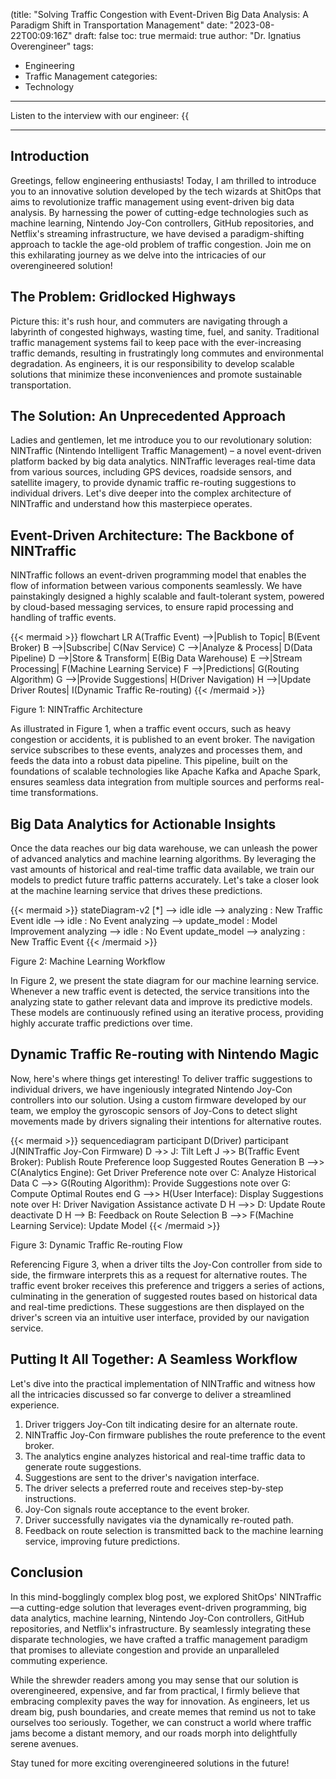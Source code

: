 (title: "Solving Traffic Congestion with Event-Driven Big Data Analysis: A Paradigm Shift in Transportation Management"
date: "2023-08-22T00:09:16Z"
draft: false
toc: true
mermaid: true
author: "Dr. Ignatius Overengineer"
tags:
  - Engineering
  - Traffic Management
categories:
  - Technology
---

Listen to the interview with our engineer: {{<audio src="https://s3.chaops.de/shitops/podcasts/2023-08-22-00-09-41.mp3" class="audio">}}

---

## Introduction

Greetings, fellow engineering enthusiasts! Today, I am thrilled to introduce you to an innovative solution developed by the tech wizards at ShitOps that aims to revolutionize traffic management using event-driven big data analysis. By harnessing the power of cutting-edge technologies such as machine learning, Nintendo Joy-Con controllers, GitHub repositories, and Netflix's streaming infrastructure, we have devised a paradigm-shifting approach to tackle the age-old problem of traffic congestion. Join me on this exhilarating journey as we delve into the intricacies of our overengineered solution!

## The Problem: Gridlocked Highways

Picture this: it's rush hour, and commuters are navigating through a labyrinth of congested highways, wasting time, fuel, and sanity. Traditional traffic management systems fail to keep pace with the ever-increasing traffic demands, resulting in frustratingly long commutes and environmental degradation. As engineers, it is our responsibility to develop scalable solutions that minimize these inconveniences and promote sustainable transportation.

## The Solution: An Unprecedented Approach

Ladies and gentlemen, let me introduce you to our revolutionary solution: NINTraffic (Nintendo Intelligent Traffic Management) – a novel event-driven platform backed by big data analytics. NINTraffic leverages real-time data from various sources, including GPS devices, roadside sensors, and satellite imagery, to provide dynamic traffic re-routing suggestions to individual drivers. Let's dive deeper into the complex architecture of NINTraffic and understand how this masterpiece operates.

## Event-Driven Architecture: The Backbone of NINTraffic

NINTraffic follows an event-driven programming model that enables the flow of information between various components seamlessly. We have painstakingly designed a highly scalable and fault-tolerant system, powered by cloud-based messaging services, to ensure rapid processing and handling of traffic events.

{{< mermaid >}}
flowchart LR
    A(Traffic Event) -->|Publish to Topic| B(Event Broker)
    B -->|Subscribe| C(Nav Service)
    C -->|Analyze & Process| D(Data Pipeline)
    D -->|Store & Transform| E(Big Data Warehouse)
    E -->|Stream Processing| F(Machine Learning Service)
    F -->|Predictions| G(Routing Algorithm)
    G -->|Provide Suggestions| H(Driver Navigation)
    H -->|Update Driver Routes| I(Dynamic Traffic Re-routing)
{{< /mermaid >}}

Figure 1: NINTraffic Architecture

As illustrated in Figure 1, when a traffic event occurs, such as heavy congestion or accidents, it is published to an event broker. The navigation service subscribes to these events, analyzes and processes them, and feeds the data into a robust data pipeline. This pipeline, built on the foundations of scalable technologies like Apache Kafka and Apache Spark, ensures seamless data integration from multiple sources and performs real-time transformations.

## Big Data Analytics for Actionable Insights

Once the data reaches our big data warehouse, we can unleash the power of advanced analytics and machine learning algorithms. By leveraging the vast amounts of historical and real-time traffic data available, we train our models to predict future traffic patterns accurately. Let's take a closer look at the machine learning service that drives these predictions.

{{< mermaid >}}
stateDiagram-v2
    [*] --> idle
    idle --> analyzing : New Traffic Event
    idle --> idle : No Event
    analyzing --> update_model : Model Improvement
    analyzing --> idle : No Event
    update_model --> analyzing : New Traffic Event
{{< /mermaid >}}

Figure 2: Machine Learning Workflow

In Figure 2, we present the state diagram for our machine learning service. Whenever a new traffic event is detected, the service transitions into the analyzing state to gather relevant data and improve its predictive models. These models are continuously refined using an iterative process, providing highly accurate traffic predictions over time.

## Dynamic Traffic Re-routing with Nintendo Magic

Now, here's where things get interesting! To deliver traffic suggestions to individual drivers, we have ingeniously integrated Nintendo Joy-Con controllers into our solution. Using a custom firmware developed by our team, we employ the gyroscopic sensors of Joy-Cons to detect slight movements made by drivers signaling their intentions for alternative routes.

{{< mermaid >}}
sequencediagram
    participant D(Driver)
    participant J(NINTraffic Joy-Con Firmware)
    D ->> J: Tilt Left
    J ->> B(Traffic Event Broker): Publish Route Preference
    loop Suggested Routes Generation
        B -->> C(Analytics Engine): Get Driver Preference
        note over C: Analyze Historical Data
        C -->> G(Routing Algorithm): Provide Suggestions
        note over G: Compute Optimal Routes
    end
    G -->> H(User Interface): Display Suggestions
    note over H: Driver Navigation Assistance
    activate D
    H -->> D: Update Route
    deactivate D
    H --> B: Feedback on Route Selection
    B -->> F(Machine Learning Service): Update Model
{{< /mermaid >}}

Figure 3: Dynamic Traffic Re-routing Flow

Referencing Figure 3, when a driver tilts the Joy-Con controller from side to side, the firmware interprets this as a request for alternative routes. The traffic event broker receives this preference and triggers a series of actions, culminating in the generation of suggested routes based on historical data and real-time predictions. These suggestions are then displayed on the driver's screen via an intuitive user interface, provided by our navigation service.

## Putting It All Together: A Seamless Workflow

Let's dive into the practical implementation of NINTraffic and witness how all the intricacies discussed so far converge to deliver a streamlined experience.

1. Driver triggers Joy-Con tilt indicating desire for an alternate route.
2. NINTraffic Joy-Con firmware publishes the route preference to the event broker.
3. The analytics engine analyzes historical and real-time traffic data to generate route suggestions.
4. Suggestions are sent to the driver's navigation interface.
5. The driver selects a preferred route and receives step-by-step instructions.
6. Joy-Con signals route acceptance to the event broker.
7. Driver successfully navigates via the dynamically re-routed path.
8. Feedback on route selection is transmitted back to the machine learning service, improving future predictions.

## Conclusion

In this mind-bogglingly complex blog post, we explored ShitOps' NINTraffic—a cutting-edge solution that leverages event-driven programming, big data analytics, machine learning, Nintendo Joy-Con controllers, GitHub repositories, and Netflix's infrastructure. By seamlessly integrating these disparate technologies, we have crafted a traffic management paradigm that promises to alleviate congestion and provide an unparalleled commuting experience.

While the shrewder readers among you may sense that our solution is overengineered, expensive, and far from practical, I firmly believe that embracing complexity paves the way for innovation. As engineers, let us dream big, push boundaries, and create memes that remind us not to take ourselves too seriously. Together, we can construct a world where traffic jams become a distant memory, and our roads morph into delightfully serene avenues.

Stay tuned for more exciting overengineered solutions in the future!